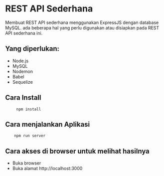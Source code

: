 # REST API Sederhana
Membuat REST API sederhana menggunakan ExpressJS dengan database MySQL.
ada beberapa hal yang perlu digunakan atau disiapkan pada REST API sederhana ini.

## Yang diperlukan:
- Node.js
- MySQL
- Nodemon
- Babel
- Sequelize

## Cara Install

         npm install

## Cara menjalankan Aplikasi

        npm run server

## Cara akses di browser untuk melihat hasilnya
- Buka browser
- Buka alamat http://localhost:3000